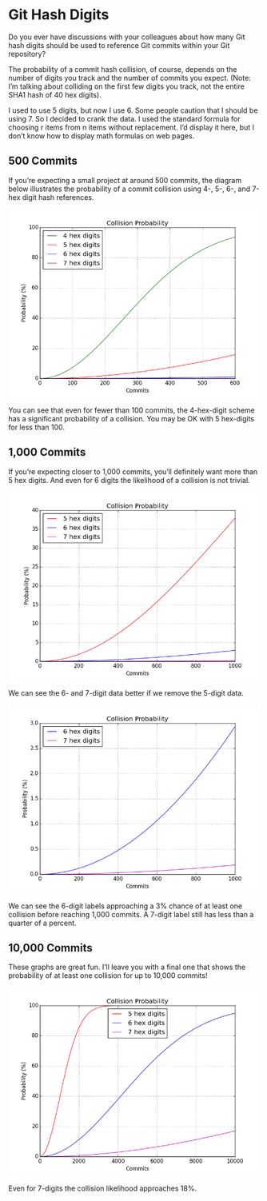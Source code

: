 # Git Hash Digits #

Do you ever have discussions with your colleagues about how many
Git hash digits should be used to reference Git commits within your
Git repository?

The probability of a commit hash collision, of course, depends on the
number of digits you track and the number of commits you expect.
(Note: I’m talking about colliding on the first few digits you track, not
the entire SHA1 hash of 40 hex digits).

I used to use 5 digits, but now I use 6.  Some people caution that
I should be using 7.  So I decided to crank the data.  I used the
standard formula for choosing r items from n items without
replacement.  I’d display it here, but I don’t know how to display
math formulas on web pages.

## 500 Commits ##

If you’re expecting a small project at around 500 commits, the
diagram below illustrates the probability of a commit collision using
4-, 5-, 6-, and 7-hex digit hash references.

![500 Commits](c00600d4567.png)

You can see that even for fewer than 100 commits, the 4-hex-digit
scheme has a significant probability of a collision.  You may be OK
with 5 hex-digits for less than 100.

## 1,000 Commits ##

If you’re expecting closer to 1,000 commits, you’ll definitely want
more than 5 hex digits.  And even for 6 digits the likelihood of a
collision is not trivial.

![1,000 commits](c01000d567.png)

We can see the 6- and 7-digit data better if we remove the 
5-digit data.

![1,000 commits](c01000d67.png)

We can see the 6-digit labels approaching a 3% chance of at least
one collision before reaching 1,000 commits.  A 7-digit label still
has less than a quarter of a percent.

## 10,000 Commits ##

These graphs are great fun.  I’ll leave you with a final one that
shows the probability of at least one collision for up to 10,000
commits!

![1,000 commits](c10000d567.png)

Even for 7-digits the collision likelihood approaches 18%.
